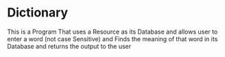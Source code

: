 # Dictionary
This is a Program That uses a Resource as its Database and allows user to enter a word (not case Sensitive) and Finds the meaning of that word in its Database and returns the output to the user
